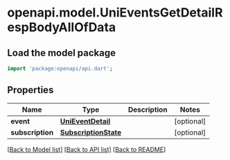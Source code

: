 # openapi.model.UniEventsGetDetailRespBodyAllOfData

## Load the model package
```dart
import 'package:openapi/api.dart';
```

## Properties
Name | Type | Description | Notes
------------ | ------------- | ------------- | -------------
**event** | [**UniEventDetail**](UniEventDetail.md) |  | [optional] 
**subscription** | [**SubscriptionState**](SubscriptionState.md) |  | [optional] 

[[Back to Model list]](../README.md#documentation-for-models) [[Back to API list]](../README.md#documentation-for-api-endpoints) [[Back to README]](../README.md)


